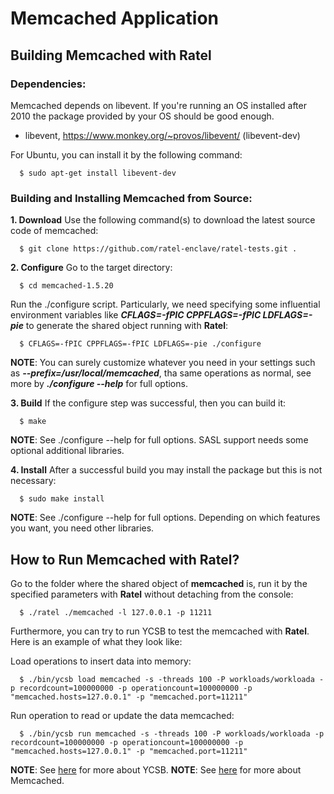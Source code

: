 Memcached Application
=======================

Building Memcached with Ratel
-----------------------------
### Dependencies:

Memcached depends on libevent. If you're running an OS installed after 2010 the package provided by your OS should be good enough.

* libevent, https://www.monkey.org/~provos/libevent/ (libevent-dev)

For Ubuntu, you can install it by the following command:

  ```
    $ sudo apt-get install libevent-dev
  ```

### Building and Installing Memcached from Source:
**1. Download**
Use the following command(s) to download the latest source code of memcached:
  ```
    $ git clone https://github.com/ratel-enclave/ratel-tests.git .
  ```

**2. Configure**
Go to the target directory:
  ```
    $ cd memcached-1.5.20
  ```
Run the ./configure script. Particularly, we need specifying some influential environment variables like ***CFLAGS=-fPIC CPPFLAGS=-fPIC LDFLAGS=-pie*** to generate the shared object running with **Ratel**:
  ```
    $ CFLAGS=-fPIC CPPFLAGS=-fPIC LDFLAGS=-pie ./configure
  ```
**NOTE**: You can surely customize whatever you need in your settings such as ***--prefix=/usr/local/memcached***, tha same operations as normal, see more by ***./configure --help*** for full options.

**3. Build**
If the configure step was successful, then you can build it:
  ```
    $ make
  ```
**NOTE**: See ./configure --help for full options. SASL support needs some optional additional libraries.

**4. Install**
After a successful build you may install the package but this is not necessary:
  ```
    $ sudo make install
  ```
**NOTE**: See ./configure --help for full options. Depending on which features you want, you need other libraries.

How to Run Memcached with Ratel?
-----------------------------------
Go to the folder where the shared object of **memcached** is, run it by the specified parameters with **Ratel** without detaching from the console:
  ```
    $ ./ratel ./memcached -l 127.0.0.1 -p 11211
  ```
Furthermore, you can try to run YCSB to test the memcached with **Ratel**. Here is an example of what they look like:

  Load operations to insert data into memory:
  ```
    $ ./bin/ycsb load memcached -s -threads 100 -P workloads/workloada -p recordcount=100000000 -p operationcount=100000000 -p "memcached.hosts=127.0.0.1" -p "memcached.port=11211"
  ```
  Run operation to read or update the data memcached:
  ```
    $ ./bin/ycsb run memcached -s -threads 100 -P workloads/workloada -p recordcount=100000000 -p operationcount=100000000 -p "memcached.hosts=127.0.0.1" -p "memcached.port=11211"
  ```
**NOTE**: See [here](https://github.com/brianfrankcooper/YCSB) for more about YCSB.
**NOTE**: See [here](https://memcached.org/) for more about Memcached.